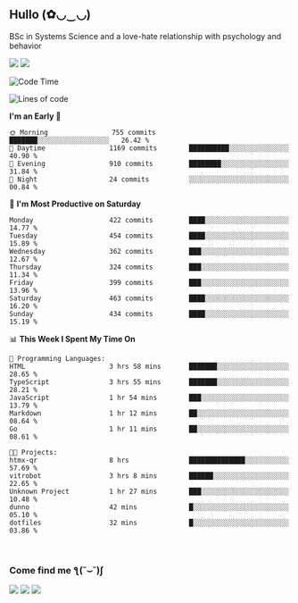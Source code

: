 <h2>Hullo (✿◡‿◡)</h2>

BSc in Systems Science and a love-hate relationship with psychology and behavior

<img src="https://github-readme-activity-graph.vercel.app/graph?username=hedonicadapter&theme=high-contrast"/>
<img src="https://github-readme-stats-git-masterrstaa-rickstaa.vercel.app/api?username=hedonicadapter&theme=highcontrast"/>

<!--START_SECTION:waka-->
![Code Time](http://img.shields.io/badge/Code%20Time-2%2C189%20hrs%2054%20mins-blue)

![Lines of code](https://img.shields.io/badge/From%20Hello%20World%20I%27ve%20Written-6.8%20million%20lines%20of%20code-blue)

**I'm an Early 🐤** 

```text
🌞 Morning                755 commits         ███████░░░░░░░░░░░░░░░░░░   26.42 % 
🌆 Daytime                1169 commits        ██████████░░░░░░░░░░░░░░░   40.90 % 
🌃 Evening                910 commits         ████████░░░░░░░░░░░░░░░░░   31.84 % 
🌙 Night                  24 commits          ░░░░░░░░░░░░░░░░░░░░░░░░░   00.84 % 
```
📅 **I'm Most Productive on Saturday** 

```text
Monday                   422 commits         ████░░░░░░░░░░░░░░░░░░░░░   14.77 % 
Tuesday                  454 commits         ████░░░░░░░░░░░░░░░░░░░░░   15.89 % 
Wednesday                362 commits         ███░░░░░░░░░░░░░░░░░░░░░░   12.67 % 
Thursday                 324 commits         ███░░░░░░░░░░░░░░░░░░░░░░   11.34 % 
Friday                   399 commits         ███░░░░░░░░░░░░░░░░░░░░░░   13.96 % 
Saturday                 463 commits         ████░░░░░░░░░░░░░░░░░░░░░   16.20 % 
Sunday                   434 commits         ████░░░░░░░░░░░░░░░░░░░░░   15.19 % 
```


📊 **This Week I Spent My Time On** 

```text
💬 Programming Languages: 
HTML                     3 hrs 58 mins       ███████░░░░░░░░░░░░░░░░░░   28.65 % 
TypeScript               3 hrs 55 mins       ███████░░░░░░░░░░░░░░░░░░   28.21 % 
JavaScript               1 hr 54 mins        ███░░░░░░░░░░░░░░░░░░░░░░   13.79 % 
Markdown                 1 hr 12 mins        ██░░░░░░░░░░░░░░░░░░░░░░░   08.64 % 
Go                       1 hr 11 mins        ██░░░░░░░░░░░░░░░░░░░░░░░   08.61 % 

🐱‍💻 Projects: 
htmx-qr                  8 hrs               ██████████████░░░░░░░░░░░   57.69 % 
vitrobot                 3 hrs 8 mins        ██████░░░░░░░░░░░░░░░░░░░   22.65 % 
Unknown Project          1 hr 27 mins        ███░░░░░░░░░░░░░░░░░░░░░░   10.48 % 
dunno                    42 mins             █░░░░░░░░░░░░░░░░░░░░░░░░   05.10 % 
dotfiles                 32 mins             █░░░░░░░░░░░░░░░░░░░░░░░░   03.86 % 
```


<!--END_SECTION:waka-->

<br/>
<h3>Come find me ƪ(˘⌣˘)ʃ </h3>

<a href="https://hedonicadapter.com/"><img src="https://img.shields.io/badge/-Portfolio-3423A6?style=flat-square&logo=Google-Chrome&logoColor=white"/></a>
<a href="www.linkedin.com/in/sam-herman"><img src="https://img.shields.io/badge/-Sam%20Herman-0077B5?style=flat-square&logo=Linkedin&logoColor=white"/></a>
<a href="mailto:mailservice.samherman@gmail.com"><img src="https://img.shields.io/badge/-mailservice.samherman@gmail.com-D14836?style=flat-square&logo=Gmail&logoColor=white"/></a>

<!--
**cdthomp1/cdthomp1** is a ✨ _special_ ✨ repository because its `README.md` (this file) appears on your GitHub profile.


----
Credit: [cdthomp1](https://github.com/cdthomp1)

Last Edited on: 19/11/2020
